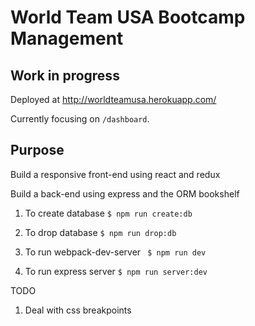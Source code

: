 # World Team USA Bootcamp Management
## Work in progress
Deployed at http://worldteamusa.herokuapp.com/

Currently focusing on ``` /dashboard ```.

## Purpose
Build a responsive front-end using react and redux

Build a back-end using express and the ORM bookshelf


1. To create database ```$ npm run create:db```

1. To drop database ```$ npm run drop:db```

1. To run webpack-dev-server ``` $ npm run dev```

1. To run express server ```$ npm run server:dev```


TODO
1. Deal with css breakpoints
